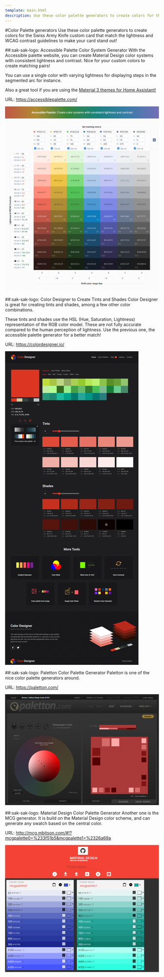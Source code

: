 ```yaml
---
template: main.html
description: Use these color palette generators to create colors for the Swiss Army Knife custom card that match the lightness and WCAG contrast guidelines for your card!
---
```


#Color Palette generators
Use these color palette generators to create colors for the Swiss Army Knife custom card that match the lightness and WCAG contrast guidelines to make your card stand out!

[paletton-com]: ../assets/screenshots/paletton-com.png
[mcg-mbitson-com]: ../assets/screenshots/mcg-mbitson-com.png
[colordesigner-io]: ../assets/screenshots/colordesigner-io-full.png
[accessible-palette-com]: ../assets/screenshots/accessible-palette-com-screenshot.png

##:sak-sak-logo: Accessible Palette Color System Generator
With the Accessible palette website, you can create Material Design color systems with consistent lightness and contrast. Nice for your custom colors to create matching pairs!

You can use a single color with varying lightness for displaying steps in the segmented arc for instance.

Also a great tool if you are using the [Material 3 themes for Home Assistant!](https://ha-m3-themes.docs.amoebelabs.com)

URL: https://accessiblepalette.com/

![accessible-palette-com]

##:sak-sak-logo: Color Designer to Create Tints and Shades
Color Designer is great for creating tints and shades, among a few other color combinations.

These tints and shades use the HSL (Hue, Saturation, Lightness) representation of the RGB color model. These are not fully accurate compared to the human perception of lightness. Use the previous one, the accessible palette generator for a better match!

URL: https://colordesigner.io/

[![colordesigner-io]][colordesigner-io]

##:sak-sak-logo: Paletton Color Palette Generator
Paletton is one of the nice color palette generators around.

URL: https://paletton.com/

[![paletton-com]][paletton-com]

##:sak-sak-logo: Material Design Color Palette Generator
Another one is the MCG generator. It is build on the Material Design color scheme, and can generate any swatch based on the central color.

URL: http://mcg.mbitson.com/#!?mcgpalette0=%233f51b5&mcgpalette1=%2326a69a

[![mcg-mbitson-com]][mcg-mbitson-com]


